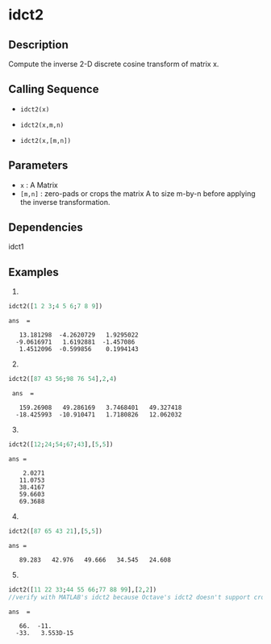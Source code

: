 # idct2
## Description
Compute the inverse 2-D discrete cosine transform of matrix x.

## Calling Sequence

- `idct2(x)`

- `idct2(x,m,n)`
- `idct2(x,[m,n])`
## Parameters
- `x` : A Matrix
- `[m,n]` : zero-pads or crops the matrix A to size m-by-n before applying the inverse transformation.
## Dependencies
idct1
## Examples
1. 
```scilab
idct2([1 2 3;4 5 6;7 8 9])
```
```output
ans  =

   13.181298  -4.2620729   1.9295022
  -9.0616971   1.6192881  -1.457086 
   1.4512096  -0.599856    0.1994143

```
2. 
```scilab
idct2([87 43 56;98 76 54],2,4)
```
```output
 ans  =

   159.26908   49.286169   3.7468401   49.327418
  -18.425993  -10.910471   1.7180826   12.062032

```
3. 
```scilab
idct2([12;24;54;67;43],[5,5])
```
```output
ans =

    2.0271
   11.0753
   38.4167
   59.6603
   69.3688

```
4. 
```scilab
idct2([87 65 43 21],[5,5])
```
```output
ans =

   89.283   42.976   49.666   34.545   24.608

```
5.
```scilab
idct2([11 22 33;44 55 66;77 88 99],[2,2])
//verify with MATLAB's idct2 because Octave's idct2 doesn't support croping of matrix
```
```output
ans  =

   66.  -11.      
  -33.   3.553D-15

```
